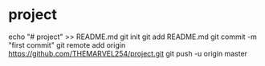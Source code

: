 # project
echo "# project" >> README.md
git init
git add README.md
git commit -m "first commit"
git remote add origin https://github.com/THEMARVEL254/project.git
git push -u origin master
